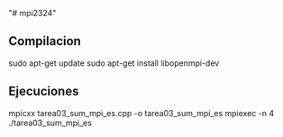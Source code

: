 "# mpi2324" 

## Compilacion
sudo apt-get update
sudo apt-get install libopenmpi-dev

## Ejecuciones
mpicxx tarea03_sum_mpi_es.cpp -o tarea03_sum_mpi_es
mpiexec -n 4 ./tarea03_sum_mpi_es


